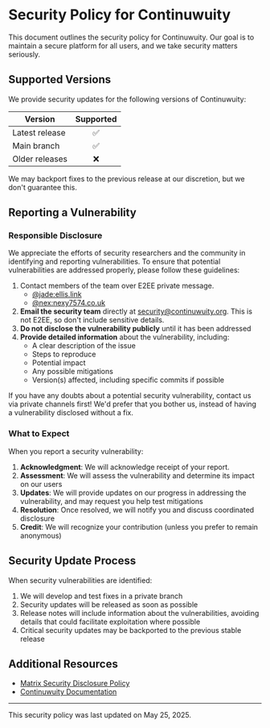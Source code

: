 # Security Policy for Continuwuity

This document outlines the security policy for Continuwuity. Our goal is to maintain a secure platform for all users, and we take security matters seriously.

## Supported Versions

We provide security updates for the following versions of Continuwuity:

| Version        | Supported        |
| -------------- |:----------------:|
| Latest release |        ✅        |
| Main branch    |        ✅        |
| Older releases |        ❌        |

We may backport fixes to the previous release at our discretion, but we don't guarantee this.

## Reporting a Vulnerability

### Responsible Disclosure

We appreciate the efforts of security researchers and the community in identifying and reporting vulnerabilities. To ensure that potential vulnerabilities are addressed properly, please follow these guidelines:

1. Contact members of the team over E2EE private message.
   - [@jade:ellis.link](https://matrix.to/#/@jade:ellis.link)
   - [@nex:nexy7574.co.uk](https://matrix.to/#/@nex:nexy7574.co.uk) <!-- ? -->
2. **Email the security team** directly at [security@continuwuity.org](mailto:security@continuwuity.org). This is not E2EE, so don't include sensitive details.
3. **Do not disclose the vulnerability publicly** until it has been addressed
4. **Provide detailed information** about the vulnerability, including:
   - A clear description of the issue
   - Steps to reproduce
   - Potential impact
   - Any possible mitigations
   - Version(s) affected, including specific commits if possible

If you have any doubts about a potential security vulnerability, contact us via private channels first! We'd prefer that you bother us, instead of having a vulnerability disclosed without a fix.

### What to Expect

When you report a security vulnerability:

1. **Acknowledgment**: We will acknowledge receipt of your report.
2. **Assessment**: We will assess the vulnerability and determine its impact on our users
3. **Updates**: We will provide updates on our progress in addressing the vulnerability, and may request you help test mitigations
4. **Resolution**: Once resolved, we will notify you and discuss coordinated disclosure
5. **Credit**: We will recognize your contribution (unless you prefer to remain anonymous)

## Security Update Process

When security vulnerabilities are identified:

1. We will develop and test fixes in a private branch
2. Security updates will be released as soon as possible
3. Release notes will include information about the vulnerabilities, avoiding details that could facilitate exploitation where possible
4. Critical security updates may be backported to the previous stable release

## Additional Resources

- [Matrix Security Disclosure Policy](https://matrix.org/security-disclosure-policy/)
- [Continuwuity Documentation](https://continuwuity.org/introduction)

---

This security policy was last updated on May 25, 2025.
